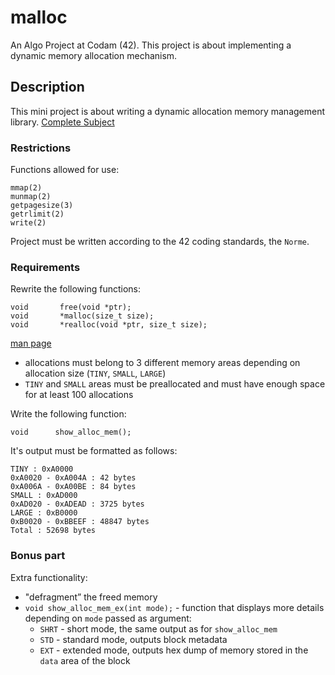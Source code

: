 # malloc
An Algo Project at Codam (42). This project is about implementing a dynamic memory allocation mechanism.

## Description

This mini project is about writing a dynamic allocation memory management library. [Complete Subject](SUBJECT.pdf)

### Restrictions

Functions allowed for use:
```
mmap(2)
munmap(2)
getpagesize(3)
getrlimit(2)
write(2)
```
Project must be written according to the 42 coding standards, the `Norme`.

### Requirements

Rewrite the following functions:
```
void       free(void *ptr);
void       *malloc(size_t size);
void       *realloc(void *ptr, size_t size);
```
[man page](https://man7.org/linux/man-pages/man3/malloc.3.html)

 - allocations must belong to 3 different memory areas depending on allocation size (`TINY`, `SMALL`, `LARGE`)
 - `TINY` and `SMALL` areas must be preallocated and must have enough space for at least 100 allocations
 
 Write the following function:
```
void      show_alloc_mem();
```
It's output must be formatted as follows:
```
TINY : 0xA0000
0xA0020 - 0xA004A : 42 bytes
0xA006A - 0xA00BE : 84 bytes
SMALL : 0xAD000
0xAD020 - 0xADEAD : 3725 bytes
LARGE : 0xB0000
0xB0020 - 0xBBEEF : 48847 bytes
Total : 52698 bytes
```

### Bonus part
Extra functionality:
  - "defragment” the freed memory
  - `void show_alloc_mem_ex(int mode);` - function that displays more details depending on `mode` passed as argument:
    - `SHRT` - short mode, the same output as for `show_alloc_mem`
    - `STD` - standard mode, outputs block metadata
    - `EXT` - extended mode, outputs hex dump of memory stored in the `data` area of the block
